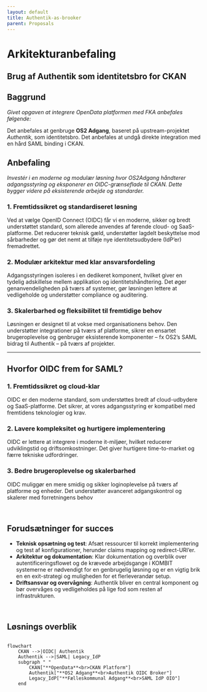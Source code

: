 ```yaml
---
layout: default
title: Authentik-as-brooker
parent: Proposals
---
```


# Arkitekturanbefaling 

## Brug af Authentik som identitetsbro for CKAN

## Baggrund
_Givet opgaven at integrere OpenData platformen med FKA anbefales følgende:_

Det anbefales at genbruge **OS2 Adgang**, baseret på upstream-projektet *Authentik*, som identitetsbro.
Det anbefales at undgå direkte integration med en hård SAML binding i CKAN.

## Anbefaling
_Investér i en moderne og modulær løsning hvor OS2Adgang håndterer adgangsstyring og eksponerer en OIDC-grænseflade til CKAN. Dette bygger videre på eksisterende arbejde og standarder._

### 1. Fremtidssikret og standardiseret løsning
Ved at vælge OpenID Connect (OIDC) får vi en moderne, sikker og bredt understøttet standard, som allerede anvendes af førende cloud- og SaaS-platforme. Det reducerer teknisk gæld, understøtter lagdelt beskyttelse mod sårbarheder og gør det nemt at tilføje nye identitetsudbydere (IdP’er) fremadrettet.

### 2. Modulær arkitektur med klar ansvarsfordeling
Adgangsstyringen isoleres i en dedikeret komponent, hvilket giver en tydelig adskillelse mellem applikation og identitetshåndtering. Det øger genanvendeligheden på tværs af systemer, gør løsningen lettere at vedligeholde og understøtter compliance og auditering.

### 3. Skalerbarhed og fleksibilitet til fremtidige behov
Løsningen er designet til at vokse med organisationens behov. Den understøtter integrationer på tværs af platforme, sikrer en ensartet brugeroplevelse og genbruger eksisterende komponenter – fx OS2’s SAML bidrag til Authentik – på tværs af projekter.

---

## Hvorfor OIDC frem for SAML?

### 1. Fremtidssikret og cloud-klar
OIDC er den moderne standard, som understøttes bredt af cloud-udbydere og SaaS-platforme. Det sikrer, at vores adgangsstyring er kompatibel med fremtidens teknologier og krav.

### 2. Lavere kompleksitet og hurtigere implementering
OIDC er lettere at integrere i moderne it-miljøer, hvilket reducerer udviklingstid og driftsomkostninger. Det giver hurtigere time-to-market og færre tekniske udfordringer.

### 3. Bedre brugeroplevelse og skalerbarhed
OIDC muliggør en mere smidig og sikker loginoplevelse på tværs af platforme og enheder. Det understøtter avanceret adgangskontrol og skalerer med forretningens behov 

<br>

## Forudsætninger for succes
- **Teknisk opsætning og test**: Afsæt ressourcer til korrekt implementering og test af konfigurationer, herunder claims mapping og redirect-URI’er.
- **Arkitektur og dokumentation**: Klar dokumentation og overblik over autentificeringsflowet og de krævede arbejdsgange i KOMBIT systemerne er nødvendigt for en genbrugelig løsning og er en vigtig brik en en exit-strategi og muligheden for et flerleverandør setup.
- **Driftsansvar og overvågning**: Authentik bliver en central komponent og bør overvåges og vedligeholdes på lige fod som resten af infrastrukturen.

<br>

## Løsnings overblik

```mermaid

flowchart 
    CKAN -->|OIDC| Authentik
    Authentik -->|SAML| Legacy_IdP
    subgraph " "
        CKAN["**OpenData**<br>CKAN Platform"]
        Authentik["**OS2 Adgang**<br>Authentik OIDC Broker"]
        Legacy_IdP["**Fælleskommunal Adgang**<br>SAML IdP OIO"]
    end
    
```